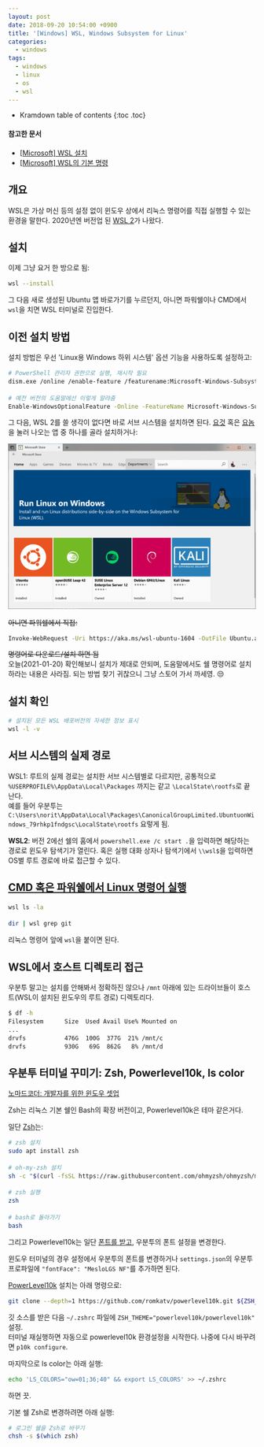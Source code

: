 ```yaml
---
layout: post
date: 2018-09-20 10:54:00 +0900
title: '[Windows] WSL, Windows Subsystem for Linux'
categories:
  - windows
tags:
  - windows
  - linux
  - os
  - wsl
---
```


* Kramdown table of contents
{:toc .toc}

#### 참고한 문서

- [\[Microsoft\] WSL 설치](https://docs.microsoft.com/ko-kr/windows/wsl/install)
- [\[Microsoft\] WSL의 기본 명령](https://docs.microsoft.com/ko-kr/windows/wsl/basic-commands)

## 개요

WSL은 가상 머신 등의 설정 없이 윈도우 상에서 리눅스 명령어를 직접 실행할 수 있는 환경을 말한다. 2020년엔 버전업 된 [WSL 2](https://docs.microsoft.com/ko-kr/windows/wsl/compare-versions)가 나왔다.

## 설치

이제 그냥 요거 한 방으로 됨:

```bash
wsl --install
```

그 다음 새로 생성된 Ubuntu 앱 바로가기를 누르던지, 아니면 파워쉘이나 CMD에서 `wsl`을 치면 WSL 터미널로 진입한다.

## 이전 설치 방법

설치 방법은 우선 'Linux용 Windows 하위 시스템' 옵션 기능을 사용하도록 설정하고:

```bash
# PowerShell 관리자 권한으로 실행, 재시작 필요
dism.exe /online /enable-feature /featurename:Microsoft-Windows-Subsystem-Linux /all /norestart

# 예전 버전의 도움말에선 이렇게 알랴줌
Enable-WindowsOptionalFeature -Online -FeatureName Microsoft-Windows-Subsystem-Linux
```

그 다음, WSL 2를 쓸 생각이 없다면 바로 서브 시스템을 설치하면 된다. [요것](https://aka.ms/wslstore) 혹은 [요놈](ms-windows-store://collection/?CollectionId=LinuxDistros)을 눌러 나오는 앱 중 하나를 골라 설치하거나:

![](/images/wsl-store-resize.png)

~~아니면 파워쉘에서 직접:~~

```bash
Invoke-WebRequest -Uri https://aka.ms/wsl-ubuntu-1604 -OutFile Ubuntu.appx -UseBasicParsing
```

~~명령어로 다운로드/설치 하면 됨~~  
오늘(2021-01-20) 확인해보니 설치가 제대로 안되며, 도움말에서도 쉘 명령어로 설치하라는 내용은 사라짐. 되는 방법 찾기 귀찮으니 그냥 스토어 가서 까세영. 😒

## 설치 확인

```bash
# 설치된 모든 WSL 배포버전의 자세한 정보 표시
wsl -l -v
```

## 서브 시스템의 실제 경로

WSL1: 루트의 실제 경로는 설치한 서브 시스템별로 다르지만, 공통적으로 `%USERPROFILE%\AppData\Local\Packages` 까지는 같고 `\LocalState\rootfs`로 끝난다.  
예를 들어 우분투는 `C:\Users\norit\AppData\Local\Packages\CanonicalGroupLimited.UbuntuonWindows_79rhkp1fndgsc\LocalState\rootfs` 요렇게 됨.

**WSL2**: 버전 2에선 쉘의 홈에서 `powershell.exe /c start .`을 입력하면 해당하는 경로로 윈도우 탐색기가 열린다. 혹은 실행 대화 상자나 탐색기에서 `\\wsl$`을 입력하면 OS별 루트 경로에 바로 접근할 수 있다.

## [CMD 혹은 파워쉘에서 Linux 명령어 실행](https://docs.microsoft.com/ko-kr/windows/wsl/filesystems#run-linux-tools-from-a-windows-command-line)

```bash
wsl ls -la

dir | wsl grep git
```

리눅스 명령어 앞에 `wsl`을 붙이면 된다.

## WSL에서 호스트 디렉토리 접근

우분투 말고는 설치를 안해봐서 정확하진 않으나 `/mnt` 아래에 있는 드라이브들이 호스트(WSL이 설치된 윈도우의 루트 경로) 디렉토리다.

```bash
$ df -h
Filesystem      Size  Used Avail Use% Mounted on
...
drvfs           476G  100G  377G  21% /mnt/c
drvfs           930G   69G  862G   8% /mnt/d
```

## 우분투 터미널 꾸미기: Zsh, Powerlevel10k, ls color

[노마드코더: 개발자를 위한 윈도우 셋업](https://nomadcoders.co/windows-setup-for-developers/lectures/1833)

Zsh는 리눅스 기본 쉘인 Bash의 확장 버전이고, Powerlevel10k은 테마 같은거다.

일단 [Zsh](https://github.com/ohmyzsh/ohmyzsh/wiki/Installing-ZSH)는:

```bash
# zsh 설치
sudo apt install zsh

# oh-my-zsh 설치
sh -c "$(curl -fsSL https://raw.githubusercontent.com/ohmyzsh/ohmyzsh/master/tools/install.sh)"

# zsh 실행
zsh

# bash로 돌아가기
bash
```

그리고 Powerlevel10k는 일단 [폰트를 받고](https://github.com/romkatv/powerlevel10k/#user-content-fonts), 우분투의 폰트 설정을 변경한다.  

윈도우 터미널의 경우 설정에서 우분투의 폰트를 변경하거나 `settings.json`의 우분투 프로파일에 `"fontFace": "MesloLGS NF"`를 추가하면 된다.

[PowerLevel10k](https://github.com/romkatv/powerlevel10k/#oh-my-zsh) 설치는 아래 명령으로:

```bash
git clone --depth=1 https://github.com/romkatv/powerlevel10k.git ${ZSH_CUSTOM:-$HOME/.oh-my-zsh/custom}/themes/powerlevel10k
```

깃 소스를 받은 다음 `~/.zshrc` 파일에 `ZSH_THEME="powerlevel10k/powerlevel10k"` 설정.  
터미널 재실행하면 자동으로 powerlevel10k 환경설정을 시작한다. 나중에 다시 바꾸려면 `p10k configure`.

마지막으로 ls color는 아래 실행:

```bash
echo 'LS_COLORS="ow=01;36;40" && export LS_COLORS' >> ~/.zshrc
```

하면 끗.

기본 쉘 Zsh로 변경하려면 아래 실행:

```bash
# 로그인 쉘을 Zsh로 바꾸기
chsh -s $(which zsh)
```
